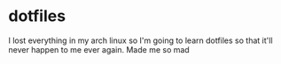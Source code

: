 # dotfiles
I lost everything in my arch linux so I'm going to learn dotfiles so that it'll never happen to me ever again. Made me so mad

